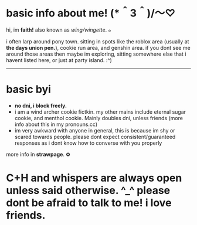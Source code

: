 <html lang="en">
<head>
</head>  
<body>
<h1>basic info about me! (⁠*⁠＾⁠3⁠＾⁠)⁠/⁠～⁠♡</h1>
hi, im <b>faith!</b> also known as <i>wing/wingette</i>. ⁠๑
<br />
<p>i often larp around pony town. sitting in spots like the roblox area (usually at <b>the days union pen.</b>), cookie run area, and genshin area. if you dont see me around those areas then maybe im exploring, sitting somewhere else that i havent listed here, or just at party island. :^)</p>
<hr />
<h1>basic byi</h1>
  <ul type="square">
  <li><b>no dni, i block freely.</b></li>
  <li>i am a wind archer cookie fictkin. my other mains include eternal sugar cookie, and menthol cookie. Mainly doubles dni, unless friends (more info about this in my pronouns.cc)</li>
  <li>im very awkward with anyone in general, this is because im shy or scared towards people. please dont expect consistent/guaranteed responses as i dont know how to converse with you properly</li>
  </ul>
  <p>more info in <b>strawpage</b>. ✿</p>
  <h1>C+H and whispers are always open unless said otherwise. ^_^ please dont be afraid to talk to me! i love friends.</h1>
  
</body>
</html>
